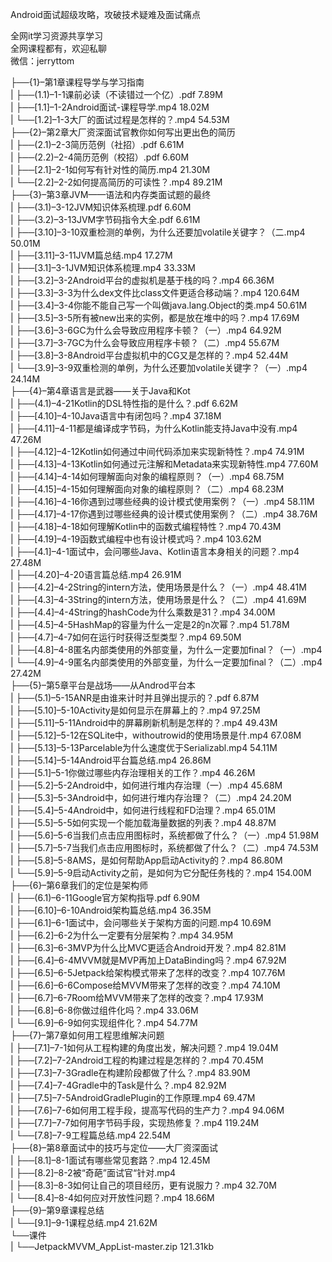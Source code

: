 Android面试超级攻略，攻破技术疑难及面试痛点

全网it学习资源共享学习<br>全网课程都有，欢迎私聊<br>微信：jerryttom<br>

├──{1}–第1章课程导学与学习指南<br> | ├──(1.1)–1-1课前必读（不读错过一个亿）.pdf 7.89M<br> | ├──[1.1]–1-2Android面试-课程导学.mp4 18.02M<br> | └──[1.2]–1-3大厂的面试过程是怎样的？.mp4 54.53M<br> ├──{2}–第2章大厂资深面试官教你如何写出更出色的简历<br> | ├──(2.1)–2-3简历范例（社招）.pdf 6.61M<br> | ├──(2.2)–2-4简历范例（校招）.pdf 6.60M<br> | ├──[2.1]–2-1如何写有针对性的简历.mp4 21.30M<br> | └──[2.2]–2-2如何提高简历的可读性？.mp4 89.21M<br> ├──{3}–第3章JVM——语法和内存类面试题的最终<br> | ├──(3.1)–3-12JVM知识体系梳理.pdf 6.60M<br> | ├──(3.2)–3-13JVM字节码指令大全.pdf 6.61M<br> | ├──[3.10]–3-10双重检测的单例，为什么还要加volatile关键字？（二.mp4 50.01M<br> | ├──[3.11]–3-11JVM篇总结.mp4 17.27M<br> | ├──[3.1]–3-1JVM知识体系梳理.mp4 33.33M<br> | ├──[3.2]–3-2Android平台的虚拟机是基于栈的吗？.mp4 66.36M<br> | ├──[3.3]–3-3为什么dex文件比class文件更适合移动端？.mp4 120.64M<br> | ├──[3.4]–3-4你能不能自己写一个叫做java.lang.Object的类.mp4 50.61M<br> | ├──[3.5]–3-5所有被new出来的实例，都是放在堆中的吗？.mp4 17.69M<br> | ├──[3.6]–3-6GC为什么会导致应用程序卡顿？（一）.mp4 64.92M<br> | ├──[3.7]–3-7GC为什么会导致应用程序卡顿？（二）.mp4 55.67M<br> | ├──[3.8]–3-8Android平台虚拟机中的CG又是怎样的？.mp4 52.44M<br> | └──[3.9]–3-9双重检测的单例，为什么还要加volatile关键字？（一）.mp4 24.14M<br> ├──{4}–第4章语言是武器——关于Java和Kot<br> | ├──(4.1)–4-21Kotlin的DSL特性指的是什么？.pdf 6.62M<br> | ├──[4.10]–4-10Java语言中有闭包吗？.mp4 37.18M<br> | ├──[4.11]–4-11都是编译成字节码，为什么Kotlin能支持Java中没有.mp4 47.26M<br> | ├──[4.12]–4-12Kotlin如何通过中间代码添加来实现新特性？.mp4 74.91M<br> | ├──[4.13]–4-13Kotlin如何通过元注解和Metadata来实现新特性.mp4 77.60M<br> | ├──[4.14]–4-14如何理解面向对象的编程原则？（一）.mp4 68.75M<br> | ├──[4.15]–4-15如何理解面向对象的编程原则？（二）.mp4 68.23M<br> | ├──[4.16]–4-16你遇到过哪些经典的设计模式使用案例？（一）.mp4 58.11M<br> | ├──[4.17]–4-17你遇到过哪些经典的设计模式使用案例？（二）.mp4 38.76M<br> | ├──[4.18]–4-18如何理解Kotlin中的函数式编程特性？.mp4 70.43M<br> | ├──[4.19]–4-19函数式编程中也有设计模式吗？.mp4 103.62M<br> | ├──[4.1]–4-1面试中，会问哪些Java、Kotlin语言本身相关的问题？.mp4 27.48M<br> | ├──[4.20]–4-20语言篇总结.mp4 26.91M<br> | ├──[4.2]–4-2String的intern方法，使用场景是什么？（一）.mp4 48.41M<br> | ├──[4.3]–4-3String的intern方法，使用场景是什么？（二）.mp4 41.69M<br> | ├──[4.4]–4-4String的hashCode为什么乘数是31？.mp4 34.00M<br> | ├──[4.5]–4-5HashMap的容量为什么一定是2的n次幂？.mp4 51.78M<br> | ├──[4.7]–4-7如何在运行时获得泛型类型？.mp4 69.50M<br> | ├──[4.8]–4-8匿名内部类使用的外部变量，为什么一定要加final？（一）.mp4<br> | └──[4.9]–4-9匿名内部类使用的外部变量，为什么一定要加final？（二）.mp4 27.42M<br> ├──{5}–第5章平台是战场——从Androd平台本<br> | ├──(5.1)–5-15ANR是由谁来计时并且弹出提示的？.pdf 6.87M<br> | ├──[5.10]–5-10Activity是如何显示在屏幕上的？.mp4 97.25M<br> | ├──[5.11]–5-11Android中的屏幕刷新机制是怎样的？.mp4 49.43M<br> | ├──[5.12]–5-12在SQLite中，withoutrowid的使用场景是什.mp4 67.08M<br> | ├──[5.13]–5-13Parcelable为什么速度优于Serializabl.mp4 54.11M<br> | ├──[5.14]–5-14Android平台篇总结.mp4 26.86M<br> | ├──[5.1]–5-1你做过哪些内存治理相关的工作？.mp4 46.26M<br> | ├──[5.2]–5-2Android中，如何进行堆内存治理（一）.mp4 45.68M<br> | ├──[5.3]–5-3Android中，如何进行堆内存治理？（二）.mp4 24.20M<br> | ├──[5.4]–5-4Android中，如何进行线程和FD治理？.mp4 65.01M<br> | ├──[5.5]–5-5如何实现一个能加载海量数据的列表？.mp4 48.87M<br> | ├──[5.6]–5-6当我们点击应用图标时，系统都做了什么？（一）.mp4 51.98M<br> | ├──[5.7]–5-7当我们点击应用图标时，系统都做了什么？（二）.mp4 74.53M<br> | ├──[5.8]–5-8AMS，是如何帮助App启动Activity的？.mp4 86.80M<br> | └──[5.9]–5-9启动Activity之前，是如何为它分配任务栈的？.mp4 154.00M<br> ├──{6}–第6章我们的定位是架构师<br> | ├──(6.1)–6-11Google官方架构指导.pdf 6.90M<br> | ├──[6.10]–6-10Android架构篇总结.mp4 36.35M<br> | ├──[6.1]–6-1面试中，会问哪些关于架构方面的问题.mp4 10.69M<br> | ├──[6.2]–6-2为什么一定要有分层架构？.mp4 34.95M<br> | ├──[6.3]–6-3MVP为什么比MVC更适合Android开发？.mp4 82.81M<br> | ├──[6.4]–6-4MVVM就是MVP再加上DataBinding吗？.mp4 67.92M<br> | ├──[6.5]–6-5Jetpack给架构模式带来了怎样的改变？.mp4 107.76M<br> | ├──[6.6]–6-6Compose给MVVM带来了怎样的改变？.mp4 74.10M<br> | ├──[6.7]–6-7Room给MVVM带来了怎样的改变？.mp4 17.93M<br> | ├──[6.8]–6-8你做过组件化吗？.mp4 33.06M<br> | └──[6.9]–6-9如何实现组件化？.mp4 54.77M<br> ├──{7}–第7章如何用工程思维解决问题<br> | ├──[7.1]–7-1如何从工程构建的角度出发，解决问题？.mp4 19.04M<br> | ├──[7.2]–7-2Android工程的构建过程是怎样的？.mp4 70.45M<br> | ├──[7.3]–7-3Gradle在构建阶段都做了什么？.mp4 83.90M<br> | ├──[7.4]–7-4Gradle中的Task是什么？.mp4 82.92M<br> | ├──[7.5]–7-5AndroidGradlePlugin的工作原理.mp4 69.47M<br> | ├──[7.6]–7-6如何用工程手段，提高写代码的生产力？.mp4 94.06M<br> | ├──[7.7]–7-7如何用字节码手段，实现热修复？.mp4 119.24M<br> | └──[7.8]–7-9工程篇总结.mp4 22.54M<br> ├──{8}–第8章面试中的技巧与定位——大厂资深面试<br> | ├──[8.1]–8-1面试有哪些常见套路？.mp4 12.45M<br> | ├──[8.2]–8-2被“奇葩”面试官“针对.mp4<br> | ├──[8.3]–8-3如何让自己的项目经历，更有说服力？.mp4 32.70M<br> | └──[8.4]–8-4如何应对开放性问题？.mp4 18.66M<br> ├──{9}–第9章课程总结<br> | └──[9.1]–9-1课程总结.mp4 21.62M<br> └──课件<br> | └──JetpackMVVM_AppList-master.zip 121.31kb